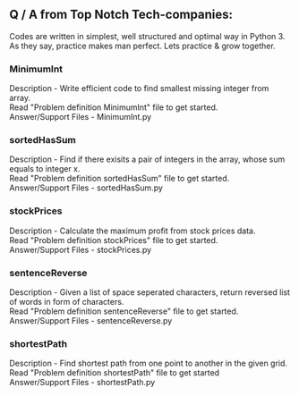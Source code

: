 ## Q / A from Top Notch Tech-companies:
Codes are written in simplest, well structured and optimal way in Python 3.</br>
As they say, practice makes man perfect. Lets practice & grow together.

### MinimumInt
Description - Write efficient code to find smallest missing integer from array.</br>
Read "Problem definition MinimumInt" file to get started.</br>
Answer/Support Files - MinimumInt.py

### sortedHasSum
Description - Find if there exisits a pair of integers in the array, whose sum equals to integer x.</br>
Read "Problem definition sortedHasSum" file to get started.</br>
Answer/Support Files - sortedHasSum.py

### stockPrices
Description - Calculate the maximum profit from stock prices data.</br>
Read "Problem definition stockPrices" file to get started.</br>
Answer/Support Files - stockPrices.py

### sentenceReverse
Description - Given a list of space seperated characters, return reversed list of words in form of characters.<br>
Read "Problem definition sentenceReverse" file to get started.</br>
Answer/Support Files - sentenceReverse.py

### shortestPath
Description - Find shortest path from one point to another in the given grid.<br>
Read "Problem definition shortestPath" file to get started</br>
Answer/Support Files - shortestPath.py
